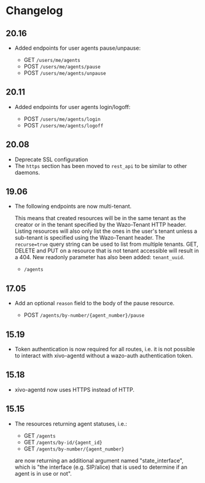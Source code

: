 # Changelog

## 20.16

* Added endpoints for user agents pause/unpause:

  * GET `/users/me/agents`
  * POST `/users/me/agents/pause`
  * POST `/users/me/agents/unpause`

## 20.11

* Added endpoints for user agents login/logoff:

  * POST `/users/me/agents/login`
  * POST `/users/me/agents/logoff`

## 20.08

* Deprecate SSL configuration
* The `https` section has been moved to `rest_api` to be similar to other daemons.

## 19.06

* The following endpoints are now multi-tenant.

  This means that created resources will be in the same tenant as the creator or in the tenant
  specified by the Wazo-Tenant HTTP header. Listing resources will also only list the ones in the
  user's tenant unless a sub-tenant is specified using the Wazo-Tenant header. The `recurse=true`
  query string can be used to list from multiple tenants. GET, DELETE and PUT on a resource that is
  not tenant accessible will result in a 404. New readonly parameter has also been added:
  `tenant_uuid`.

  * `/agents`

## 17.05

* Add an optional `reason` field to the body of the pause resource.

  * POST `/agents/by-number/{agent_number}/pause`

## 15.19

* Token authentication is now required for all routes, i.e. it is not possible to interact with
  xivo-agentd without a wazo-auth authentication token.

## 15.18

* xivo-agentd now uses HTTPS instead of HTTP.

## 15.15

* The resources returning agent statuses, i.e.:

  * GET `/agents`
  * GET `/agents/by-id/{agent_id}`
  * GET `/agents/by-number/{agent_number}`

  are now returning an additional argument named "state_interface", which is "the interface (e.g.
  SIP/alice) that is used to determine if an agent is in use or not".

